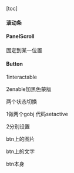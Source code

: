 [toc]



#### 滚动条

#### PanelScroll

固定到某一位置

#### Button

1interactable 



2enable加黑色蒙版



两个状态切换

1做两个gobj 代码setactive

2分别设置

btn上的图片

btn上的文字

btn本身